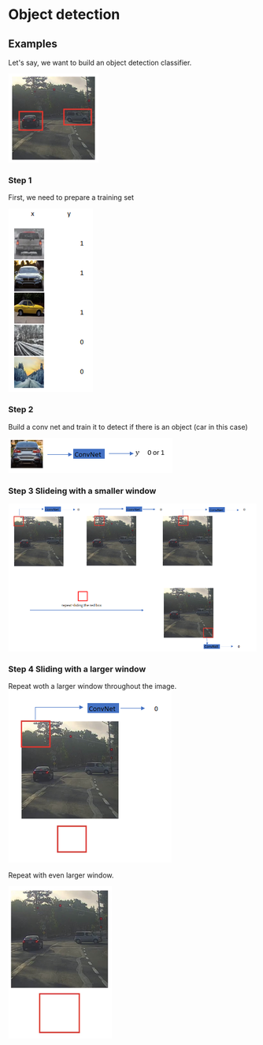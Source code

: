 # Object detection

## Examples
Let's say, we want to build an object detection classifier.

![](images/095-object-detection-a0b2a4e8.png)

### Step 1
First, we need to prepare a training set

![](images/095-object-detection-5850f288.png)

### Step 2
Build a conv net and train it to detect if there is an object (car in this case)

![](images/095-object-detection-13a6f3bd.png)

### Step 3 Slideing with a smaller window
![](images/095-object-detection-f1b3996e.png)

### Step 4 Sliding with a larger window
Repeat woth a larger window throughout the image.
![](images/095-object-detection-eca669dc.png)

Repeat with even larger window.

![](images/095-object-detection-64a1624f.png)
